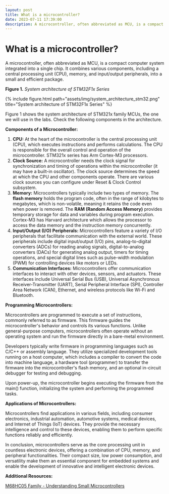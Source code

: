 ```yaml
---
layout: post
title: What is a microcontroller?
date: 2023-07-11 17:39:00
description: A microcontroller, often abbreviated as MCU, is a compact computer system integrated into a single chip. 
---
```

# What is a microcontroller?

A microcontroller, often abbreviated as MCU, is a compact computer system integrated into a single chip. It combines various components, including a central processing unit (CPU), memory, and input/output peripherals, into a small and efficient package. 

**Figure 1.** *System architecture of STM32F1x Series*

{% include figure.html path="assets/img/system_architecture_stm32.png" title="System architecture of STM32F1x Series"  %}

Figure 1 shows the system architecture of STM321x family MCUs, the one we will use in the labs. Check the following components in the architecture.

**Components of a Microcontroller:**

1. **CPU:** At the heart of the microcontroller is the central processing unit (CPU), which executes instructions and performs calculations. The CPU is responsible for the overall control and operation of the microcontroller.  STM321x series has Arm Cortex-M3 processors. 
2. **Clock Source:** A microcontroller needs  the clock signal for synchronization and timing of operations within the microcontroller (it may have a built-in oscillator). The clock source determines the speed at which the CPU and other components operate. There are various clock sources you can configure under Reset & Clock Control subsystem.
3. **Memory:** Microcontrollers typically include two types of memory. The **flash memory** holds the program code, often in the range of kilobytes to megabytes, which is non-volatile, meaning it retains the code even when power is removed. The **RAM (Random Access Memory)** provides temporary storage for data and variables during program execution. Cortex-M3 has Harvard architecture which allows the processor to access the data memory and the instruction memory concurrently.
4. **Input/Output (I/O) Peripherals:** Microcontrollers feature a variety of I/O peripherals that facilitate communication with the external world. These peripherals include digital input/output (I/O) pins, analog-to-digital converters (ADCs) for reading analog signals, digital-to-analog converters (DACs) for generating analog output, timers for timing operations, and special digital lines such as pulse-width modulation (PWM) for controlling devices like motors or LEDs.
5. **Communication Interfaces:** Microcontrollers offer communication interfaces to interact with other devices, sensors, and actuators. These interfaces include Universal Serial Bus (USB), Universal Asynchronous Receiver-Transmitter (UART), Serial Peripheral Interface (SPI), Controller Area Network (CAN), Ethernet, and wireless protocols like Wi-Fi and Bluetooth.

**Programming Microcontrollers:**

Microcontrollers are programmed to execute a set of instructions, commonly referred to as firmware. This firmware guides the microcontroller's behavior and controls its various functions. Unlike general-purpose computers, microcontrollers often operate without an operating system and run the firmware directly in a bare-metal environment.

Developers typically write firmware in programming languages such as C/C++ or assembly language. They utilize specialized development tools running on a host computer, which includes a compiler to convert the code into machine language, a hardware tool (programmer) to transfer the firmware into the microcontroller's flash memory, and an optional in-circuit debugger for testing and debugging.

Upon power-up, the microcontroller begins executing the firmware from the main() function, initializing the system and performing the programmed tasks.

**Applications of Microcontrollers:**

Microcontrollers find applications in various fields, including consumer electronics, industrial automation, automotive systems, medical devices, and Internet of Things (IoT) devices. They provide the necessary intelligence and control to these devices, enabling them to perform specific functions reliably and efficiently.

In conclusion, microcontrollers serve as the core processing unit in countless electronic devices, offering a combination of CPU, memory, and peripheral functionalities. Their compact size, low power consumption, and versatility make them an essential component for embedded systems and enable the development of innovative and intelligent electronic devices.

**Additional Resources:**

[M68HC05 Family - Understanding Small Microcontrollers](https://www.nxp.com/files-static/microcontrollers/doc/ref_manual/M68HC05TB.pdf)